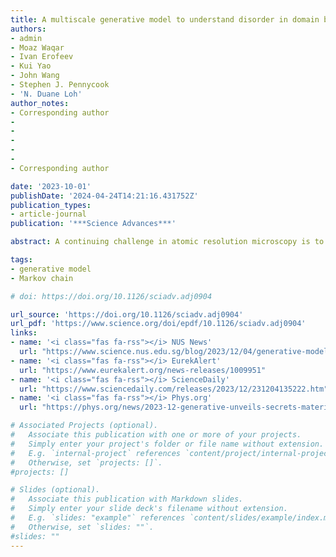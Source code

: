 ```yaml
---
title: A multiscale generative model to understand disorder in domain boundaries
authors:
- admin
- Moaz Waqar
- Ivan Erofeev
- Kui Yao
- John Wang
- Stephen J. Pennycook
- 'N. Duane Loh'
author_notes:
- Corresponding author
- 
- 
- 
- 
- 
- Corresponding author

date: '2023-10-01'
publishDate: '2024-04-24T14:21:16.431752Z'
publication_types:
- article-journal
publication: '***Science Advances***'

abstract: A continuing challenge in atomic resolution microscopy is to identify significant structural motifs and their assembly rules in synthesized materials with limited observations. Here, we propose and validate a simple and effective hybrid generative model capable of predicting unseen domain boundaries in a potassium sodium niobate thin film from only a small number of observations, without expensive first-principles calculations or atomistic simulations of domain growth. Our results demonstrate that complicated domain boundary structures spanning 1 to 100 nanometers can arise from simple interpretable local rules played out probabilistically. We also found previously unobserved, significant, tileable boundary motifs that may affect the piezoelectric response of the material system, and evidence that our system creates domain boundaries with the highest configurational entropy. More broadly, our work shows that simple yet interpretable machine learning models could pave the way to describe and understand the nature and origin of disorder in complex materials, therefore improving functional materials design.

tags:
- generative model
- Markov chain

# doi: https://doi.org/10.1126/sciadv.adj0904

url_source: 'https://doi.org/10.1126/sciadv.adj0904'
url_pdf: 'https://www.science.org/doi/epdf/10.1126/sciadv.adj0904'
links:
- name: '<i class="fas fa-rss"></i> NUS News'
  url: "https://www.science.nus.edu.sg/blog/2023/12/04/generative-model-unveils-secrets-of-material-disorder-2/"
- name: '<i class="fas fa-rss"></i> EurekAlert'
  url: "https://www.eurekalert.org/news-releases/1009951"
- name: '<i class="fas fa-rss"></i> ScienceDaily'
  url: "https://www.sciencedaily.com/releases/2023/12/231204135222.htm"
- name: '<i class="fas fa-rss"></i> Phys.org'
  url: "https://phys.org/news/2023-12-generative-unveils-secrets-material-disorder.html"

# Associated Projects (optional).
#   Associate this publication with one or more of your projects.
#   Simply enter your project's folder or file name without extension.
#   E.g. `internal-project` references `content/project/internal-project/index.md`.
#   Otherwise, set `projects: []`.
#projects: []

# Slides (optional).
#   Associate this publication with Markdown slides.
#   Simply enter your slide deck's filename without extension.
#   E.g. `slides: "example"` references `content/slides/example/index.md`.
#   Otherwise, set `slides: ""`.
#slides: ""
---
```

